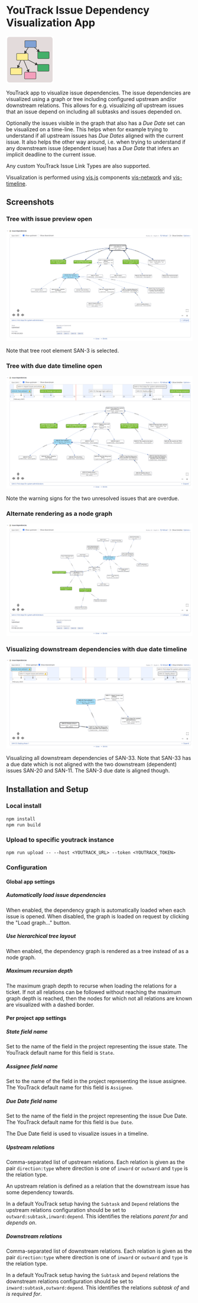 # YouTrack Issue Dependency Visualization App

![issuedepyt icon](./public/issuedepyt-icon.svg)

YouTrack app to visualize issue dependencies. The issue dependencies are visualized using a graph or
tree including configured upstream and/or downstream relations. This allows for e.g. visualizing
*all* upstream issues that an issue depend on including all subtasks and issues depended on.

Optionally the issues visible in the graph that also has a *Due Date* set can be visualized on a
time-line. This helps when for example trying to understand if all upstream issues has *Due Dates*
aligned with the current issue. It also helps the other way around, i.e. when trying to understand
if any downstream issue (dependent issue) has a *Due Date* that infers an implicit deadline to the
current issue.

Any custom YouTrack Issue Link Types are also supported.

Visualization is performed using [vis.js] components [vis-network] and [vis-timeline].

[vis.js]: https://visjs.org/
[vis-network]: https://github.com/visjs/vis-network
[vis-timeline]: https://github.com/visjs/vis-timeline

## Screenshots

### Tree with issue preview open

![Tree](./doc/assets/screenshot_tree.png)

Note that tree root element SAN-3 is selected.

### Tree with due date timeline open


![Tree with timeline](./doc/assets/screenshot_tree_timeline.png)

Note the warning signs for the two unresolved issues that are overdue.

### Alternate rendering as a node graph

![Graph](./doc/assets/screenshot_graph.png)

### Visualizing downstream dependencies with due date timeline

![Downstream graph with timeline](./doc/assets/screenshot_graph_timeline_downstream.png)

Visualizing all downstream dependencies of SAN-33. Note that SAN-33 has a due date which is not
aligned with the two downstream (dependent) issues SAN-20 and SAN-11. The SAN-3 due date is aligned
though.

## Installation and Setup

### Local install

```
npm install
npm run build
```

### Upload to specific youtrack instance

```
npm run upload -- --host <YOUTRACK_URL> --token <YOUTRACK_TOKEN>
```

### Configuration

#### Global app settings

##### Automatically load issue dependencies

When enabled, the dependency graph is automatically loaded when each issue is opened. When disabled,
the graph is loaded on request by clicking the "Load graph..." button.

##### Use hierarchical tree layout

When enabled, the dependency graph is rendered as a tree instead of as a node graph.

##### Maximum recursion depth

The maximum graph depth to recurse when loading the relations for a ticket. If not all relations can
be followed without reaching the maximum graph depth is reached, then the nodes for which not all
relations are known are visualized with a dashed border.

#### Per project app settings

##### State field name

Set to the name of the field in the project representing the issue state. The YouTrack default name
for this field is `State`.

##### Assignee field name

Set to the name of the field in the project representing the issue assignee. The YouTrack default
name for this field is `Assignee`.

##### Due Date field name

Set to the name of the field in the project representing the issue Due Date. The YouTrack default
name for this field is `Due Date`.

The Due Date field is used to visualize issues in a timeline.

##### Upstream relations

Comma-separated list of upstream relations. Each relation is given as the pair `direction:type`
where direction is one of `inward` or `outward` and `type` is the relation type.

An upstream relation is defined as a relation that the downstream issue has some dependency towards.

In a default YouTrack setup having the `Subtask` and `Depend` relations the upstream relations
configuration should be set to `outward:subtask,inward:depend`. This identifies the relations
*parent for* and *depends on*.

##### Downstream relations

Comma-separated list of downstream relations. Each relation is given as the pair `direction:type`
where direction is one of `inward` or `outward` and `type` is the relation type.

In a default YouTrack setup having the `Subtask` and `Depend` relations the downstream relations
configuration should be set to `inward:subtask,outward:depend`. This identifies the relations
*subtask of* and *is required for*.
